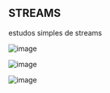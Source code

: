 ## STREAMS

estudos simples de streams

![image](https://github.com/user-attachments/assets/919eb61c-9c9a-4fd4-8928-70a5166ff9c5)

![image](https://github.com/user-attachments/assets/450df415-d339-4479-a291-9548c7cfd173)

![image](https://github.com/user-attachments/assets/29f8c7a6-a427-4cdd-850b-842fed18bc87)
